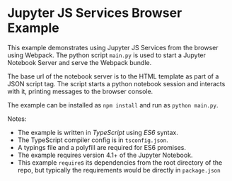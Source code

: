 # Jupyter JS Services Browser Example

This example demonstrates using Jupyter JS Services from the browser using
Webpack. The python script `main.py` is used to start a Jupyter Notebook Server
and serve the Webpack bundle.

The base url of the notebook server is to the HTML template as part of a JSON
script tag. The script starts a python notebook session and interacts
with it, printing messages to the browser console.

The example can be installed as `npm install` and run as `python main.py`.

Notes:

* The example is written in _TypeScript_ using _ES6_ syntax.
* The TypeScript compiler config is in `tsconfig.json`.
* A typings file and a polyfill are required for ES6 promises.
* The example requires version 4.1+ of the Jupyter Notebook.
* This example `require`s its dependencies from the root directory of the
  repo, but typically the requirements would be directly in `package.json`
